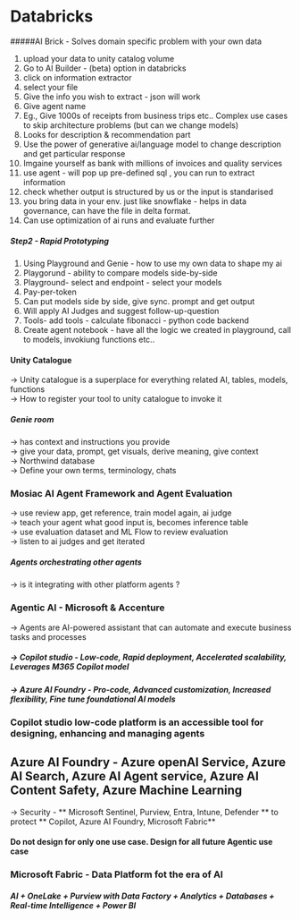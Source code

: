 # Databricks
#####AI Brick - Solves domain specific problem with your own data
1. upload your data to unity catalog volume  
2. Go to AI Builder - (beta) option in databricks  
3. click on information extractor  
4. select your file  
5. Give the info you wish to extract - json will work  
6. Give agent name  
7. Eg., Give 1000s of receipts from business trips etc..  Complex use cases to skip architecture problems (but can we change models)
8. Looks for description & recommendation part  
9. Use the power of generative ai/language model to change description and get particular response  
10. Imgaine yourself as bank with millions of invoices and quality services  
11. use agent - will pop up pre-defined sql , you can run to extract information  
12. check whether output is structured by us or the input is standarised
13. you bring data in your env. just like snowflake - helps in data governance, can have the file in delta format.  
14. Can use optimization of ai runs and evaluate further  
#####  Step2 - Rapid Prototyping  
1. Using Playground and Genie  - how to use my own data to shape my ai  
2. Playgorund - ability to compare models side-by-side  
3. Playground- select and endpoint - select your models  
4. Pay-per-token  
5. Can put models side by side, give sync. prompt and get output  
6. Will apply AI Judges and suggest follow-up-question  
7. Tools- add tools - calculate fibonacci - python code backend  
8. Create agent notebook - have all the logic we created in playground, call to models, invokiung functions etc..  
####  Unity Catalogue  
-> Unity catalogue is a superplace for everything related AI, tables, models, functions   
-> How to register your tool to unity catalogue to invoke it  
##### Genie room  
-> has context and instructions you provide   
-> give your data, prompt, get visuals, derive meaning, give context  
-> Northwind database  
-> Define your own terms, terminology, chats  
### Mosiac AI Agent Framework and Agent Evaluation  

-> use review app, get reference, train model again, ai judge  
-> teach your agent what good input is, becomes inference table  
-> use evaluation dataset and ML Flow to review evaluation  
-> listen to ai judges and get iterated  

##### Agents orchestrating other agents


-> is it integrating with other platform agents ? 

### Agentic AI - Microsoft & Accenture  

-> Agents are AI-powered assistant that can automate and execute business tasks and processes  
##### -> Copilot studio - Low-code, Rapid deployment, Accelerated scalability, Leverages M365 Copilot model  
##### -> Azure AI Foundry - Pro-code, Advanced customization, Increased flexibility, Fine tune foundational AI models  

### Copilot studio low-code platform is an accessible tool for designing, enhancing and managing agents  

## Azure AI Foundry - Azure openAI Service, Azure AI Search, Azure AI Agent service, Azure AI Content Safety, Azure Machine Learning

-> Security - ** Microsoft Sentinel, Purview, Entra, Intune, Defender ** to protect ** Copilot, Azure AI Foundry, Microsoft Fabric**  

#### Do not design for only one use case. Design for all future Agentic use case

### Microsoft Fabric - Data Platform fot the era of AI 

##### AI + OneLake + Purview with Data Factory + Analytics + Databases + Real-time Intelligence + Power BI 